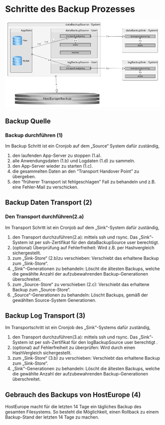 # Schritte des Backup Prozesses

![the backup process][backup process]

[backup process]: backup_phases.png "the backup process"

## Backup Quelle
### Backup durchführen (1)
Im Backup Schritt ist ein Cronjob auf dem „Source“ System dafür zuständig,
1. den laufenden App-Server zu stoppen (1.a).
2. alle Anwendungsdaten (1.b) und Logdaten (1.d) zu sammeln.
3. den App-Server wieder zu starten (1.c).
4. die gesammelten Daten an den  “Transport Handover Point” zu übergeben.
5. den “früherer Transport ist fehlgeschlagen” Fall zu behandeln und z.B. eine Fehler-Mail zu verschicken.

## Backup Daten Transport (2)
### Den Transport durchführen(2.a)
Im Transport Schritt ist ein Cronjob auf dem „Sink“-System dafür zuständig, 
1. den Transport durchzuführen(2.a): mittels ssh und rsync. Das „Sink“-System ist per ssh-Zertifikat für den dataBackupSource user berechtigt.
2. (optional) Überprüfung auf Fehlerfreiheit: Wird z.B. per Hashvergleich sichergestellt.
3. zum „Sink-Store“ (2.b)zu verschieben: Verschiebt das erhaltene Backup zum „Sink-Store“.
4. „Sink“-Generationen zu behandeln: Löscht die ältesten Backups, welche die gewählte Anzahl der aufzubewahrenden Backup-Generationen überschreitet.
5. zum „Source-Store“ zu verschieben (2.c): Verschiebt das erhaltene Backup zum „Source-Store“.
6. „Source“-Generationen zu behandeln: Löscht Backups, gemäß der gewählten Source-System Generationen.

## Backup Log Transport (3)
Im Transportschritt ist ein Cronjob des „Sink“-Systems dafür zuständig,
1. den Transport durchzuführen(3.a): mittels ssh und rsync. Das „Sink“-System ist per ssh-Zertifikat für den logBackupSource user berechtigt .
2. (optional) auf Fehlerfreiheit zu überprüfen: Wird durch einen HashVergleich sichergestellt.
3. zum „Sink-Store“ (3.b) zu verschieben: Verschiebt das erhaltene Backup zum „Sink-Store“.
4. „Sink“-Generationen zu behandeln: Löscht die ältesten Backups, welche die gewählte Anzahl der aufzubewahrenden Backup-Generationen überschreitet.

## Gebrauch des Backups von HostEurope (4)
HostEurope macht für die letzten 14 Tage ein tägliches Backup des gesamten Filesystems. So besteht die Möglichkeit, einen Rollback zu einem Backup-Stand der letzten 14 Tage zu machen.